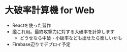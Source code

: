 # 大破率計算機 for Web

- Reactを使った習作
- 艦これ用。最終攻撃力に対する大破率を計算します
  - どうせなら中破・小破率なども出せたら楽しいかも
- Firebase辺りでデプロイ予定
